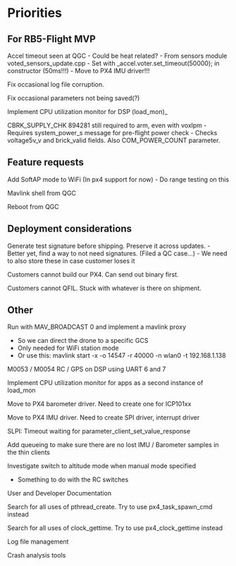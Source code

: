
# Priorities

## For RB5-Flight MVP

Accel timeout seen at QGC
    - Could be heat related?
    - From sensors module voted_sensors_update.cpp
    - Set with _accel.voter.set_timeout(50000); in constructor (50ms!!!)
    - Move to PX4 IMU driver!!!

Fix occasional log file corruption.

Fix occasional parameters not being saved(?)

Implement CPU utilization monitor for DSP (load_mon)_

CBRK_SUPPLY_CHK 894281 still required to arm, even with voxlpm
    - Requires system_power_s message for pre-flight power check
    - Checks voltage5v_v and brick_valid fields. Also COM_POWER_COUNT parameter.

## Feature requests

Add SoftAP mode to WiFi (In px4 support for now)
    - Do range testing on this

Mavlink shell from QGC

Reboot from QGC

## Deployment considerations

Generate test signature before shipping. Preserve it across updates.
    - Better yet, find a way to not need signatures. (Filed a QC case...)
    - We need to also store these in case customer loses it

Customers cannot build our PX4. Can send out binary first.

Customers cannot QFIL. Stuck with whatever is there on shipment.

## Other

Run with MAV_BROADCAST 0 and implement a mavlink proxy
   * So we can direct the drone to a specific GCS
   * Only needed for WiFi station mode
   * Or use this: mavlink start -x -o 14547 -r 40000 -n wlan0 -t 192.168.1.138

M0053 / M0054 RC / GPS on DSP using UART 6 and 7

Implement CPU utilization monitor for apps as a second instance of load_mon

Move to PX4 barometer driver. Need to create one for ICP101xx

Move to PX4 IMU driver. Need to create SPI driver, interrupt driver

SLPI: Timeout waiting for parameter_client_set_value_response

Add queueing to make sure there are no lost IMU / Barometer samples in the thin clients

Investigate switch to altitude mode when manual mode specified
- Something to do with the RC switches

User and Developer Documentation

Search for all uses of pthread_create. Try to use px4_task_spawn_cmd instead

Search for all uses of clock_gettime. Try to use px4_clock_gettime instead

Log file management

Crash analysis tools
